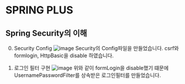 # SPRING PLUS
## Spring Security의 이해
0. Security Config
![image](https://github.com/user-attachments/assets/442d3c63-977e-4018-a67f-fcea5e8d9e6d)
Security의 Config파일을 만들었습니다.
csrf와 formlogin, HttpBasic을 disable 하였습니다.

2. 로그인 필터 구현 
![image](https://github.com/user-attachments/assets/474393cb-866e-4605-a6ae-75d46e58272b)
위와 같이 formLogin을 disable했기 떄문에 UsernamePasswordFilter를 상속받은 로그인필터를 만들었습니다.
